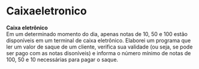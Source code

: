 # Caixaeletronico
 **Caixa eletrônico**  
Em um determinado momento do dia, apenas notas de 10, 50 e 100 estão disponíveis em um terminal de caixa eletrônico. Elaborei um programa que ler um valor de saque de um cliente, verifica sua validade (ou seja, se pode ser pago com as notas disoníveis) e informa o número mínimo de notas de 100, 50 e 10 necessárias para pagar o saque.
